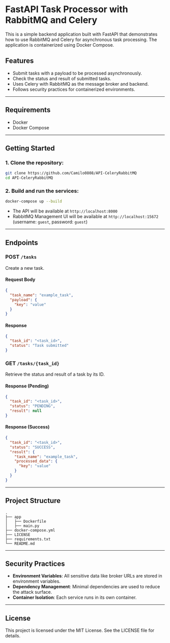 # FastAPI Task Processor with RabbitMQ and Celery

This is a simple backend application built with FastAPI that demonstrates how to use RabbitMQ and Celery for asynchronous task processing. The application is containerized using Docker Compose.

## Features
- Submit tasks with a payload to be processed asynchronously.
- Check the status and result of submitted tasks.
- Uses Celery with RabbitMQ as the message broker and backend.
- Follows security practices for containerized environments.

---

## Requirements
- Docker
- Docker Compose

---

## Getting Started
### 1. Clone the repository:
```bash
git clone https://github.com/Camilo0808/API-CeleryRabbitMQ
cd API-CeleryRabbitMQ
```

### 2. Build and run the services:
```bash
docker-compose up --build
```

- The API will be available at `http://localhost:8000`
- RabbitMQ Management UI will be available at `http://localhost:15672` (username: `guest`, password: `guest`)

---

## Endpoints
### POST `/tasks`
Create a new task.

#### Request Body
```json
{
  "task_name": "example_task",
  "payload": {
    "key": "value"
  }
}
```
#### Response
```json
{
  "task_id": "<task_id>",
  "status": "Task submitted"
}
```

### GET `/tasks/{task_id}`
Retrieve the status and result of a task by its ID.

#### Response (Pending)
```json
{
  "task_id": "<task_id>",
  "status": "PENDING",
  "result": null
}
```

#### Response (Success)
```json
{
  "task_id": "<task_id>",
  "status": "SUCCESS",
  "result": {
    "task_name": "example_task",
    "processed_data": {
      "key": "value"
    }
  }
}
```

---

## Project Structure
```
.
├── app
│   ├── Dockerfile
│   ├── main.py
├── docker-compose.yml
├── LICENSE
├── requirements.txt
└── README.md
```

---

## Security Practices
- **Environment Variables**: All sensitive data like broker URLs are stored in environment variables.
- **Dependency Management**: Minimal dependencies are used to reduce the attack surface.
- **Container Isolation**: Each service runs in its own container.

---

## License
This project is licensed under the MIT License. See the LICENSE file for details.
